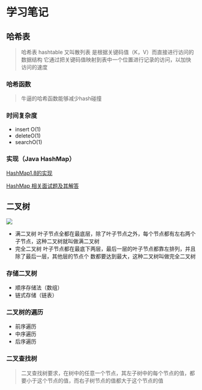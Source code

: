 # 学习笔记

## 哈希表

> 哈希表 hashtable 又叫散列表 是根据关键码值（K，V）而直接进行访问的数据结构
> 它通过把关键码值映射到表中一个位置进行记录的访问，以加快访问的速度

### 哈希函数

> 牛逼的哈希函数能够减少hash碰撞

### 时间复杂度

 + insert O(1)
 + deleteO(1)
 + searchO(1)

### 实现（Java HashMap）

<a href ="https://tech.meituan.com/2016/06/24/java-hashmap.html">HashMap1.8的实现</a>

<a href="https://www.jianshu.com/p/75adf47958a7">HashMap 相关面试题及其解答</a>

## 二叉树

![](http://img.tomato530.com/binary_tree.jpg)

+ 满二叉树 叶子节点全都在最底层，除了叶子节点之外，每个节点都有左右两个子节点，这种二叉树就叫做满二叉树
+ 完全二叉树 叶子节点都在最底下两层，最后一层的叶子节点都靠左排列，并且除了最后一层，其他层的节点个	数都要达到最大，这种二叉树叫做完全二叉树

### 存储二叉树

+ 顺序存储法（数组）
+ 链式存储（链表）

### 二叉树的遍历

+ 前序遍历
+ 中序遍历
+ 后序遍历

### 二叉查找树

> 二叉查找树要求，在树中的任意一个节点，其左子树中的每个节点的值，都要小于这个节点的值，而右子树节点的值都大于这个节点的值

















